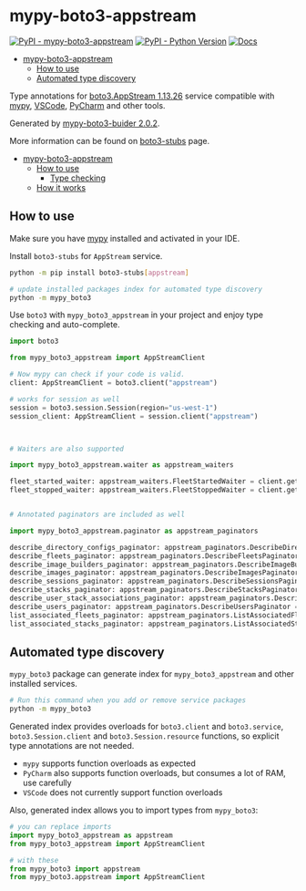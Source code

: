 # mypy-boto3-appstream

[![PyPI - mypy-boto3-appstream](https://img.shields.io/pypi/v/mypy-boto3-appstream.svg?color=blue)](https://pypi.org/project/mypy-boto3-appstream)
[![PyPI - Python Version](https://img.shields.io/pypi/pyversions/mypy-boto3-appstream.svg?color=blue)](https://pypi.org/project/mypy-boto3-appstream)
[![Docs](https://img.shields.io/readthedocs/mypy-boto3-builder.svg?color=blue)](https://mypy-boto3-builder.readthedocs.io/)

- [mypy-boto3-appstream](#mypy-boto3-appstream)
  - [How to use](#how-to-use)
  - [Automated type discovery](#automated-type-discovery)


Type annotations for
[boto3.AppStream 1.13.26](https://boto3.amazonaws.com/v1/documentation/api/1.13.26/reference/services/appstream.html#AppStream) service
compatible with [mypy](https://github.com/python/mypy), [VSCode](https://code.visualstudio.com/),
[PyCharm](https://www.jetbrains.com/pycharm/) and other tools.

Generated by [mypy-boto3-buider 2.0.2](https://github.com/vemel/mypy_boto3_builder).

More information can be found on [boto3-stubs](https://pypi.org/project/boto3-stubs/) page.

- [mypy-boto3-appstream](#mypy-boto3-appstream)
  - [How to use](#how-to-use)
    - [Type checking](#type-checking)
  - [How it works](#how-it-works)

## How to use

Make sure you have [mypy](https://github.com/python/mypy) installed and activated in your IDE.

Install `boto3-stubs` for `AppStream` service.

```bash
python -m pip install boto3-stubs[appstream]

# update installed packages index for automated type discovery
python -m mypy_boto3
```

Use `boto3` with `mypy_boto3_appstream` in your project and enjoy type checking and auto-complete.

```python
import boto3

from mypy_boto3_appstream import AppStreamClient

# Now mypy can check if your code is valid.
client: AppStreamClient = boto3.client("appstream")

# works for session as well
session = boto3.session.Session(region="us-west-1")
session_client: AppStreamClient = session.client("appstream")



# Waiters are also supported

import mypy_boto3_appstream.waiter as appstream_waiters

fleet_started_waiter: appstream_waiters.FleetStartedWaiter = client.get_waiter("fleet_started")
fleet_stopped_waiter: appstream_waiters.FleetStoppedWaiter = client.get_waiter("fleet_stopped")


# Annotated paginators are included as well

import mypy_boto3_appstream.paginator as appstream_paginators

describe_directory_configs_paginator: appstream_paginators.DescribeDirectoryConfigsPaginator = client.get_paginator("describe_directory_configs")
describe_fleets_paginator: appstream_paginators.DescribeFleetsPaginator = client.get_paginator("describe_fleets")
describe_image_builders_paginator: appstream_paginators.DescribeImageBuildersPaginator = client.get_paginator("describe_image_builders")
describe_images_paginator: appstream_paginators.DescribeImagesPaginator = client.get_paginator("describe_images")
describe_sessions_paginator: appstream_paginators.DescribeSessionsPaginator = client.get_paginator("describe_sessions")
describe_stacks_paginator: appstream_paginators.DescribeStacksPaginator = client.get_paginator("describe_stacks")
describe_user_stack_associations_paginator: appstream_paginators.DescribeUserStackAssociationsPaginator = client.get_paginator("describe_user_stack_associations")
describe_users_paginator: appstream_paginators.DescribeUsersPaginator = client.get_paginator("describe_users")
list_associated_fleets_paginator: appstream_paginators.ListAssociatedFleetsPaginator = client.get_paginator("list_associated_fleets")
list_associated_stacks_paginator: appstream_paginators.ListAssociatedStacksPaginator = client.get_paginator("list_associated_stacks")
```

## Automated type discovery

`mypy_boto3` package can generate index for `mypy_boto3_appstream` and other installed services.

```bash
# Run this command when you add or remove service packages
python -m mypy_boto3
```

Generated index provides overloads for `boto3.client` and `boto3.service`,
`boto3.Session.client` and `boto3.Session.resource` functions,
so explicit type annotations are not needed.

- `mypy` supports function overloads as expected
- `PyCharm` also supports function overloads, but consumes a lot of RAM, use carefully
- `VSCode` does not currently support function overloads

Also, generated index allows you to import types from `mypy_boto3`:

```python
# you can replace imports
import mypy_boto3_appstream as appstream
from mypy_boto3_appstream import AppStreamClient

# with these
from mypy_boto3 import appstream
from mypy_boto3.appstream import AppStreamClient
```